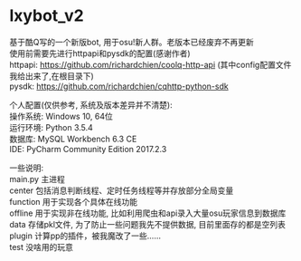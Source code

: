 # lxybot_v2
基于酷Q写的一个新版bot, 用于osu!新人群。老版本已经废弃不再更新  
使用前需要先进行httpapi和pysdk的配置(感谢作者)  
httpapi: https://github.com/richardchien/coolq-http-api (其中config配置文件我给出来了,在根目录下)  
pysdk: https://github.com/richardchien/cqhttp-python-sdk  

个人配置(仅供参考, 系统及版本差异并不清楚):  
操作系统: Windows 10, 64位  
运行环境: Python 3.5.4  
数据库: MySQL Workbench 6.3 CE  
IDE: PyCharm Community Edition 2017.2.3  

一些说明:  
main.py 主进程  
center 包括消息判断线程、定时任务线程等并存放部分全局变量  
function 用于实现各个具体在线功能  
offline 用于实现非在线功能, 比如利用爬虫和api录入大量osu玩家信息到数据库  
data 存储pkl文件, 为了防止一些问题我先不提供数据, 目前里面存的都是空列表  
plugin 计算pp的插件，被我魔改了一些……  
test 没啥用的玩意  
